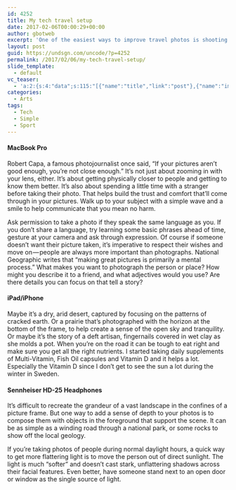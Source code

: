 ```yaml
---
id: 4252
title: My tech travel setup
date: 2017-02-06T00:00:29+00:00
author: gbotweb
excerpt: 'One of the easiest ways to improve travel photos is shooting in better light, and the best light is often in the hour after sunrise and before sunset. That’s because the light takes on a warm golden hue and hits the subject from the side instead of the top. t’s difficult to recreate the grandeur of a vast landscape in the confines of a picture frame. '
layout: post
guid: https://undsgn.com/uncode/?p=4252
permalink: /2017/02/06/my-tech-travel-setup/
slide_template:
  - default
vc_teaser:
  - 'a:2:{s:4:"data";s:115:"[{"name":"title","link":"post"},{"name":"image","image":"featured","link":"none"},{"name":"text","mode":"excerpt"}]";s:7:"bgcolor";s:0:"";}'
categories:
  - Arts
tags:
  - Tech
  - Simple
  - Sport
---
```

#### MacBook Pro

Robert Capa, a famous photojournalist once said, “If your pictures aren’t good enough, you’re not close enough.” It’s not just about zooming in with your lens, either. It’s about getting physically closer to people and getting to know them better. It’s also about spending a little time with a stranger before taking their photo. That helps build the trust and comfort that’ll come through in your pictures. Walk up to your subject with a simple wave and a smile to help communicate that you mean no harm.

Ask permission to take a photo if they speak the same language as you. If you don’t share a language, try learning some basic phrases ahead of time, gesture at your camera and ask through expression. Of course if someone doesn’t want their picture taken, it’s imperative to respect their wishes and move on — people are always more important than photographs. National Geographic writes that “making great pictures is primarily a mental process.” What makes you want to photograph the person or place? How might you describe it to a friend, and what adjectives would you use? Are there details you can focus on that tell a story?

#### iPad/iPhone

Maybe it’s a dry, arid desert, captured by focusing on the patterns of cracked earth. Or a prairie that’s photographed with the horizon at the bottom of the frame, to help create a sense of the open sky and tranquility. Or maybe it’s the story of a deft artisan, fingernails covered in wet clay as she molds a pot. When you’re on the road it can be tough to eat right and make sure you get all the right nutrients. I started taking daily supplements of Multi-Vitamin, Fish Oil capsules and Vitamin D and it helps a lot. Especially the Vitamin D since I don’t get to see the sun a lot during the winter in Sweden.

#### Sennheiser HD-25 Headphones

It’s difficult to recreate the grandeur of a vast landscape in the confines of a picture frame. But one way to add a sense of depth to your photos is to compose them with objects in the foreground that support the scene. It can be as simple as a winding road through a national park, or some rocks to show off the local geology.

If you’re taking photos of people during normal daylight hours, a quick way to get more flattering light is to move the person out of direct sunlight. The light is much “softer” and doesn’t cast stark, unflattering shadows across their facial features. Even better, have someone stand next to an open door or window as the single source of light.